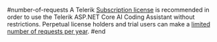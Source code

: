 #number-of-requests
A Telerik [Subscription license](https://www.telerik.com/purchase/faq/licensing-purchasing) is recommended in order to use the Telerik ASP.NET Core AI Coding Assistant without restrictions. Perpetual license holders and trial users can make a [limited number of requests per year](slug:overview_ai#number-of-requests).
#end